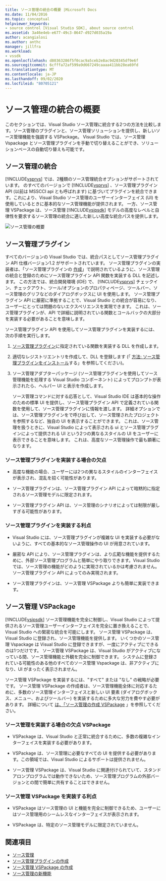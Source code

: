 ```yaml
---
title: ソース管理の統合の概要 |Microsoft Docs
ms.date: 11/04/2016
ms.topic: conceptual
helpviewer_keywords:
- source control [Visual Studio SDK], about source control
ms.assetid: 3a46e4eb-e677-49c3-8647-d927d035a19a
author: acangialosi
ms.author: anthc
manager: jillfra
ms.workload:
- vssdk
ms.openlocfilehash: d80363286f5f0cac9a5ceb2e8ac9d20345df9e6f
ms.sourcegitcommit: 6cfffa72af599a9d667249caaaa411bb28ea69fd
ms.translationtype: MT
ms.contentlocale: ja-JP
ms.lasthandoff: 09/02/2020
ms.locfileid: "80705121"
---
```

# <a name="source-control-integration-overview"></a>ソース管理の統合の概要
このセクションでは、Visual Studio ソース管理に統合する2つの方法を比較します。ソース管理のプラグインと、ソース管理ソリューションを提供し、新しいソース管理機能を強調する VSPackage。 Visual Studio では、ソース管理 Vspackage とソース管理プラグインを手動で切り替えることができ、ソリューションベースの自動切り替えも可能です。

## <a name="source-control-integration"></a>ソース管理の統合
 [!INCLUDE[vsprvs](../../code-quality/includes/vsprvs_md.md)] では、2種類のソース管理統合オプションがサポートされています。 のすべてのバージョンで [!INCLUDE[vsprvs](../../code-quality/includes/vsprvs_md.md)] 、ソース管理プラグイン API (以前は MSSCCI api とも呼ばれます) に基づいてプラグインを統合できます。これにより、Visual Studio ソース管理のユーザーインターフェイス (UI) を使用しているときに基本的なソース管理機能が提供されます。 一方、ソース管理 VSPackage は、ソース管理 [!INCLUDE[vsipsdk](../../extensibility/includes/vsipsdk_md.md)] モデルの高度なレベルと自律性を要求するソース管理の統合に適した新しい高度な統合パスを提供します。

 ![ソース管理の概要](../../extensibility/internals/media/sourcectnrloverview.gif "SourceCtnrlOverview")

## <a name="source-control-plug-in"></a>ソース管理プラグイン
 すべてのバージョンの Visual Studio では、統合パスとしてソース管理プラグイン API 仕様バージョン1.2 がサポートされています。 ソース管理プラグインの実装者は、「ソース管理プラグインの [作成](../../extensibility/internals/creating-a-source-control-plug-in.md)」で説明されているように、ソース管理の統合と登録のためにソース管理プラグイン API 関数を実装する DLL を記述します。 この方法では、統合開発環境 (IDE) で、 [!INCLUDE[vsprvs](../../code-quality/includes/vsprvs_md.md)] チェックイン、チェックアウト、ツール/オプションのプロパティページ、ツールバー、ソース管理のグリフなどのダイアログボックスに UI を使用します。 ソース管理プラグイン API に厳密に準拠することで、Visual Studio との統合が容易になり、ユーザーにとっては問題のないエクスペリエンスを実現できます。 これは、ソース管理プラグインが、API で詳細に説明されている関数とコールバックの大部分を実装する必要があることを意味します。

 ソース管理プラグイン API を使用してソース管理プラグインを実装するには、次の手順を実行します。

1. [ソース管理プラグイン](../../extensibility/source-control-plug-ins.md)に指定されている関数を実装する DLL を作成します。

2. 適切なレジストリエントリを作成して、DLL を登録します (「 [方法: ソース管理プラグインをインストール](../../extensibility/internals/how-to-install-a-source-control-plug-in.md)する」を参照してください)。

3. ソース管理アダプターパッケージ (ソース管理プラグインを使用してソース管理機能を処理する Visual Studio コンポーネント) によってプロンプトが表示されたら、ヘルパー UI と表示を作成します。

   ソース管理コマンドに対する応答として、Visual Studio IDE は基本的な操作のための標準 UI を提供し、ソース管理プラグイン API で定義されている関数を使用して、ソース管理プラグインに情報を渡します。 詳細オプションでは、ソース管理プラグインをで呼び出して、ソース管理されたプロジェクトを参照するなど、独自の UI を表示することができます。 これは、ソース管理を扱うときに、Visual Studio によって表示される ui とソース管理プラグインによって提供される UI という2つの異なるスタイルの UI をユーザーに表示できることを意味します。 これは、高度なソース管理操作で最も顕著になります。

### <a name="drawbacks-to-implementing-a-source-control-plug-in"></a>ソース管理プラグインを実装する場合の欠点

- 高度な機能の場合、ユーザーには2つの異なるスタイルのインターフェイスが表示され、混乱を招く可能性があります。

- ソース管理プラグインは、ソース管理プラグイン API によって暗黙的に指定されるソース管理モデルに限定されます。

- ソース管理プラグイン API は、ソース管理のシナリオによっては制限が厳しすぎる可能性があります。

### <a name="advantages-to-implementing-a-source-control-plug-in"></a>ソース管理プラグインを実装する利点

- Visual Studio には、ソース管理プラグインが複雑な UI を実装する必要がないように、すべての基本的なソース管理操作の UI が用意されています。

- 厳密な API により、ソース管理プラグインは、より広範な機能を提供するために、外部ソース管理プログラムと簡単にやり取りできます。Visual Studio では、ソース管理の機能がどのように実現されているかは考慮されません。ソース管理プラグイン API によってのみ実現されます。

- ソース管理プラグインは、ソース管理 VSPackage よりも簡単に実装できます。

## <a name="source-control-vspackage"></a>ソース管理 VSPackage
 [!INCLUDE[vsipsdk](../../extensibility/includes/vsipsdk_md.md)] ソース管理機能を完全に制御し、Visual Studio によって提供されるソース管理ユーザーインターフェイスを完全に置き換えることで、Visual Studio への緊密な統合を可能にします。 ソース管理 VSPackage は、Visual Studio に登録され、ソース管理機能を提供します。 いくつかのソース管理 Vspackage は Visual Studio に登録できますが、一度にアクティブにできるのは1つだけです。 ソース管理 VSPackage は、Visual Studio がアクティブになっている間、ソース管理機能と外観を完全に制御できます。 システムに登録されている可能性のある他のすべてのソース管理 Vspackage は、非アクティブになり、UI がまったく表示されません。

 ソース管理 VSPackage を実装するには、"すべて" または "なし" の戦略が必要です。 ソース管理 VSPackage の作成者は、ソース管理機能全体に対応するために、多数のソース管理インターフェイスと新しい UI 要素 (ダイアログボックス、メニュー、およびツールバー) を実装するために多大な労力を費やす必要があります。 詳細について [は、「ソース管理の作成 VSPackage](../../extensibility/internals/creating-a-source-control-vspackage.md) 」を参照してください。

### <a name="drawbacks-to-implementing-a-source-control-vspackage"></a>ソース管理を実装する場合の欠点 VSPackage

- VSPackage は、Visual Studio と正常に統合するために、多数の複雑なインターフェイスを実装する必要があります。

- VSPackage は、ソース管理に必要なすべての UI を提供する必要があります。この領域では、Visual Studio によるサポートは提供されません。

- ソース管理 VSPackage は、Visual Studio に関連付けられていて、スタンドアロンプログラムでは動作できないため、ソース管理プログラムの外部バージョンとの間で簡単に共有することはできません。

### <a name="advantages-to-implementing-a-source-control-vspackage"></a>ソース管理 VSPackage を実装する利点

- VSPackage はソース管理の UI と機能を完全に制御できるため、ユーザーにはソース管理用のシームレスなインターフェイスが表示されます。

- VSPackage は、特定のソース管理モデルに限定されていません。

## <a name="see-also"></a>関連項目
- [ソース管理](../../extensibility/internals/source-control.md)
- [ソース管理プラグインの作成](../../extensibility/internals/creating-a-source-control-plug-in.md)
- [ソース管理 VSPackage の作成](../../extensibility/internals/creating-a-source-control-vspackage.md)
- [ソース管理の新機能](../../extensibility/internals/what-s-new-in-source-control.md)
